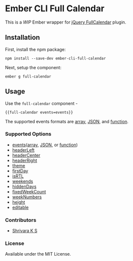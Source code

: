 # Ember CLI Full Calendar

This is a *WIP* Ember wrapper for [jQuery FullCalendar](http://fullcalendar.io/) plugin.

## Installation

First, install the npm package:

```npm install --save-dev ember-cli-full-calendar```

Next, setup the component:

```ember g full-calendar```

## Usage

Use the `full-calendar` component -

```{{full-calendar events=events}}```

The supported events formats are [array](http://fullcalendar.io/docs/event_data/events_array/), [JSON](http://fullcalendar.io/docs/event_data/events_json_feed/), and [function](http://fullcalendar.io/docs/event_data/events_function/).

### Supported Options

* [events](http://fullcalendar.io/docs/event_data/Event_Object/)([array](http://fullcalendar.io/docs/event_data/events_array/), [JSON](http://fullcalendar.io/docs/event_data/events_json_feed/), or [function](http://fullcalendar.io/docs/event_data/events_function/))
* [headerLeft](http://fullcalendar.io/docs/display/header/)
* [headerCenter](http://fullcalendar.io/docs/display/header/)
* [headerRight](http://fullcalendar.io/docs/display/header/)
* [theme](http://fullcalendar.io/docs/display/theme/)
* [firstDay](http://fullcalendar.io/docs/display/firstDay/)
* [isRTL](http://fullcalendar.io/docs/display/isRTL/)
* [weekends](http://fullcalendar.io/docs/display/weekends/)
* [hiddenDays](http://fullcalendar.io/docs/display/hiddenDays/)
* [fixedWeekCount](http://fullcalendar.io/docs/display/fixedWeekCount/)
* [weekNumbers](http://fullcalendar.io/docs/display/weekNumbers/)
* [height](http://fullcalendar.io/docs/display/height/)
* [editable](http://fullcalendar.io/docs/event_ui/editable/)

### Contributors

* [Shrivara K S](https://github.com/shrivaraks)

### License

Available under the MIT License.
